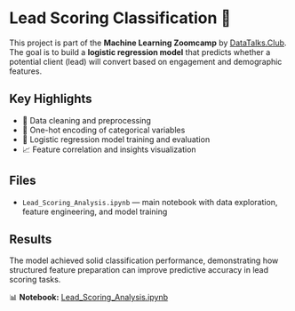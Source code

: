 # Lead Scoring Classification 🧠

This project is part of the **Machine Learning Zoomcamp** by [DataTalks.Club](https://datatalks.club/).  
The goal is to build a **logistic regression model** that predicts whether a potential client (lead) will convert based on engagement and demographic features.

## Key Highlights
- 🧹 Data cleaning and preprocessing  
- 🔢 One-hot encoding of categorical variables  
- 🤖 Logistic regression model training and evaluation  
- 📈 Feature correlation and insights visualization  

## Files
- `Lead_Scoring_Analysis.ipynb` — main notebook with data exploration, feature engineering, and model training

## Results
The model achieved solid classification performance, demonstrating how structured feature preparation can improve predictive accuracy in lead scoring tasks.

📊 **Notebook:** [Lead_Scoring_Analysis.ipynb](https://github.com/BrutBoss/Machine_Learning_Zoomcamp_Homework/blob/main/03-Classification/Lead_Scoring_Analysis.ipynb)

